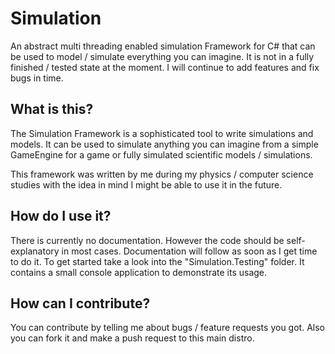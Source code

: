 Simulation
==========

An abstract multi threading enabled simulation Framework for C# that can be used to model / simulate everything you can imagine.
It is not in a fully finished / tested state at the moment. I will continue to add features and fix bugs in time.

What is this?
---------------
The Simulation Framework is a sophisticated tool to write simulations and models. It can be used to simulate anything you can imagine from a simple GameEngine for a game or fully simulated scientific models / simulations.

This framework was written by me during my physics / computer science studies with the idea in mind I might be able to use it in the future.

How do I use it?
---------------
There is currently no documentation. However the code should be self-explanatory in most cases. Documentation will follow as soon as I get time to do it. To get started take a look into the "Simulation.Testing" folder. It contains a small console application to demonstrate its usage.

How can I contribute?
---------------
You can contribute by telling me about bugs / feature requests you got.
Also you can fork it and make a push request to this main distro.
